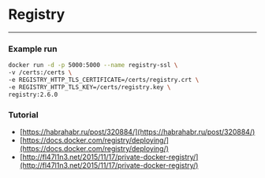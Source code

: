 # Registry

---

### Example run

```bash
docker run -d -p 5000:5000 --name registry-ssl \
-v /certs:/certs \
-e REGISTRY_HTTP_TLS_CERTIFICATE=/certs/registry.crt \
-e REGISTRY_HTTP_TLS_KEY=/certs/registry.key \
registry:2.6.0
```

### Tutorial

* [https://habrahabr.ru/post/320884/](https://habrahabr.ru/post/320884/)
* [https://docs.docker.com/registry/deploying/](https://docs.docker.com/registry/deploying/)
* [http://fl47l1n3.net/2015/11/17/private-docker-registry/](http://fl47l1n3.net/2015/11/17/private-docker-registry/)



